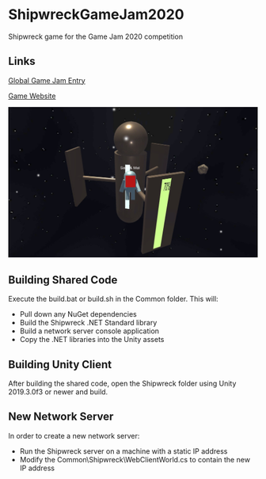 # ShipwreckGameJam2020
Shipwreck game for the Game Jam 2020 competition

## Links
[Global Game Jam Entry](https://globalgamejam.org/2020/games/shipwreck-9)

[Game Website](https://samsarette.itch.io/shipwreck)

![Screen Shot](https://github.com/Malcolmnixon/ShipwreckGameJam2020/blob/master/Screenshots/Shipwreck_Screen1.jpeg?raw=true)

## Building Shared Code
Execute the build.bat or build.sh in the Common folder. This will:
* Pull down any NuGet dependencies
* Build the Shipwreck .NET Standard library
* Build a network server console application
* Copy the .NET libraries into the Unity assets

## Building Unity Client
After building the shared code, open the Shipwreck folder using Unity 2019.3.0f3 or newer and build.

## New Network Server
In order to create a new network server:
* Run the Shipwreck server on a machine with a static IP address
* Modify the Common\Shipwreck\WebClientWorld.cs to contain the new IP address

